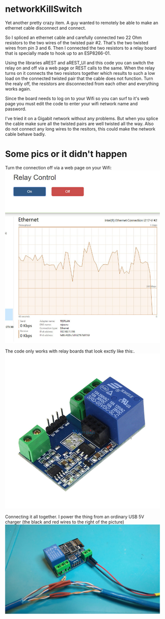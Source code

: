 # networkKillSwitch
Yet another pretty crazy item. A guy wanted to remotely be able to make an ethernet cable disconnect and connect.

So I spliced an ethernet cable and carefully connected two 22 Ohm resistors to the two wires of the twisted pair #2. That's the two twisted wires from pin 3 and 6. Then I connected the two resistors to a relay board that is specially made to hook up to an ESP8266-01.

Using the libraries aREST and aREST_UI and this code you can switch the relay on and off via a web page or REST calls to the same. When the relay turns on it connects the two resistors together which results to such a low load on the connected twisted pair that the cable does not function. Turn the realy off, the resistors are disconnected from each other and everything works again.

Since the board needs to log on to your Wifi so you can surf to it's web page you must edit the code to enter your wifi network name and password.

I've tried it on a Gigabit network without any problems. But when you splice the cable make sure all the twisted pairs are well twisted all the way. Also do not connect any long wires to the resitors, this could make the network cable behave badly.

# Some pics or it didn't happen

Turn the connection off via a web page on your Wifi:
![Display](webpage.jpg)

The code only works with relay boards that look exctly like this:. 
![Display](relayboard.jpg)

Connecting it all together. I power the thing from an ordinary USB 5V charger (the black and red wires to the right of the picture)
![Display](done.jpg)
